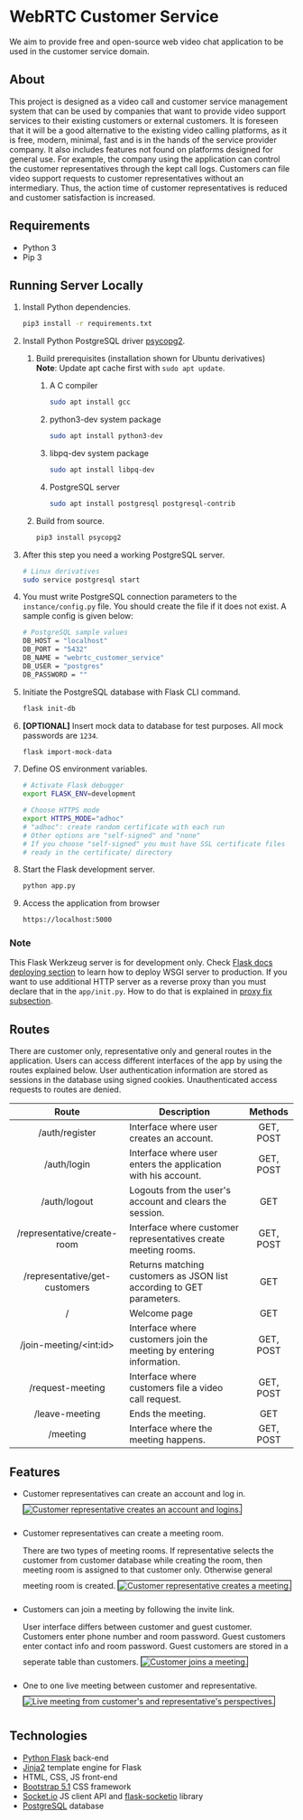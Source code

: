 # WebRTC Customer Service

We aim to provide free and open-source web video chat application to be used in the customer service domain.

## About

This project is designed as a video call and customer service management system that can be used by companies that want to provide video support services to their existing customers or external customers. It is foreseen that it will be a good alternative to the existing video calling platforms, as it is free, modern, minimal, fast and is in the hands of the service provider company. It also includes features not found on platforms designed for general use. For example, the company using the application can control the customer representatives through the kept call logs. Customers can file video support requests to customer representatives without an intermediary. Thus, the action time of customer representatives is reduced and customer satisfaction is increased.

## Requirements

* Python 3
* Pip 3

## Running Server Locally

1. Install Python dependencies.
    ```sh
    pip3 install -r requirements.txt
    ```
1. Install Python PostgreSQL driver [psycopg2](https://www.psycopg.org/docs/install.html#quick-install).

    1. Build prerequisites (installation shown for Ubuntu derivatives)\
        **Note**: Update apt cache first with `sudo apt update`.
        1. A C compiler
            ```sh
            sudo apt install gcc
            ```
        1. python3-dev system package
            ```sh
            sudo apt install python3-dev
            ```
        1. libpq-dev system package
            ```sh
            sudo apt install libpq-dev
            ```
        1. PostgreSQL server
            ```sh
            sudo apt install postgresql postgresql-contrib
            ```
    2. Build from source.

        ```sh
        pip3 install psycopg2
        ```
1. After this step you need a working PostgreSQL server.
    ```sh
    # Linux derivatives
    sudo service postgresql start
    ```
1. You must write PostgreSQL connection parameters to the `instance/config.py` file. You should create the file if it does not exist. A sample config is given below:
    ```sh
    # PostgreSQL sample values
    DB_HOST = "localhost"
    DB_PORT = "5432"
    DB_NAME = "webrtc_customer_service"
    DB_USER = "postgres"
    DB_PASSWORD = ""
    ```

1. Initiate the PostgreSQL database with Flask CLI command.
    ```sh
    flask init-db
    ```
1. **[OPTIONAL]** Insert mock data to database for test purposes. All mock passwords are `1234`.
    ```sh
    flask import-mock-data
    ```
1. Define OS environment variables.
    ```sh
    # Activate Flask debugger
    export FLASK_ENV=development

    # Choose HTTPS mode
    export HTTPS_MODE="adhoc"
    # "adhoc": create random certificate with each run
    # Other options are "self-signed" and "none"
    # If you choose "self-signed" you must have SSL certificate files
    # ready in the certificate/ directory
    ```
1. Start the Flask development server.
    ```sh
    python app.py
    ```
1. Access the application from browser
    ```sh
    https://localhost:5000
    ```

### Note

This Flask Werkzeug server is for development only. Check [Flask docs deploying section](https://flask.palletsprojects.com/en/2.1.x/deploying/) to learn how to deploy WSGI server to production. If you want to use additional HTTP server as a reverse proxy than you must declare that in the `app/init.py`. How to do that is explained in [proxy fix subsection](https://flask.palletsprojects.com/en/2.1.x/deploying/proxy_fix/).

## Routes

There are customer only, representative only and general routes in the application. Users can access different interfaces of the app by using the routes explained below. User authentication information are stored as sessions in the database using signed cookies. Unauthenticated access requests to routes are denied.

| Route | Description | Methods |
|:---:|---|:---:|
| /auth/register | Interface where user creates an account. | GET, POST |
| /auth/login | Interface where user enters the application with his account. | GET, POST |
| /auth/logout | Logouts from the user's account and clears the session. | GET |
| /representative/create-room | Interface where customer representatives create meeting rooms. | GET, POST |
| /representative/get-customers | Returns matching customers as JSON list according to GET parameters. | GET |
| / | Welcome page | GET |
| /join-meeting/\<int:id\> | Interface where customers join the meeting by entering information. | GET, POST |
| /request-meeting | Interface where customers file a video call request. | GET, POST |
| /leave-meeting | Ends the meeting. | GET |
| /meeting | Interface where the meeting happens. | GET, POST |

## Features

* Customer representatives can create an account and log in.
    <img src="docs/images/representative_register_and_login.gif"
         alt="Customer representative creates an account and logins."
         style="margin: 10px 0; max-width: 100%; border: 1px black solid;" />

* Customer representatives can create a meeting room. 
    
    There are two types of meeting rooms. If representative selects the customer from customer database while creating the room, then meeting room is assigned to that customer only. Otherwise general meeting room is created. 
    <img src="docs/images/representative_create_meeting.gif"
         alt="Customer representative creates a meeting."
         style="margin: 10px 0; max-width: 100%; border: 1px black solid;" />

* Customers can join a meeting by following the invite link. 

    User interface differs between customer and guest customer. Customers enter phone number and room password. Guest customers enter contact info and room password. Guest customers are stored in a seperate table than customers.
    <img src="docs/images/customer_join_meeting.gif"
         alt="Customer joins a meeting."
         style="margin: 10px 0; max-width: 100%; border: 1px black solid;" />

* One to one live meeting between customer and representative.
    <img src="docs/images/live_meeting.gif"
         alt="Live meeting from customer's and representative's perspectives."
         style="margin: 10px 0; max-width: 100%; border: 1px black solid;" />

## Technologies

* [Python Flask](https://flask.palletsprojects.com/en/2.1.x/quickstart/) back-end
* [Jinja2](https://jinja.palletsprojects.com/en/3.1.x/templates/) template engine for Flask
* HTML, CSS, JS front-end
* [Bootstrap 5.1](https://getbootstrap.com/docs/5.1/getting-started/introduction/) CSS framework
* [Socket.io](https://socket.io/docs/v4/client-api/) JS client API and [flask-socketio](https://flask-socketio.readthedocs.io/en/latest/getting_started.html) library
* [PostgreSQL](https://www.postgresql.org/about/) database
